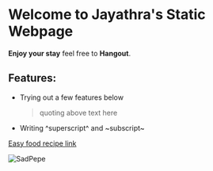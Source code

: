 # Welcome to Jayathra's Static Webpage

**Enjoy your stay** feel free to **Hangout**.

## Features:
- Trying out a few features below
  > quoting above text here
- Writing ^superscript^ and ~subscript~

[Easy food recipe link](https://www.youtube.com/watch?v=dQw4w9WgXcQ&ab_channel=RickAstley)


![SadPepe](https://media.tenor.com/JWOqX2E7rFoAAAAi/sadpepe-sad.gif)
